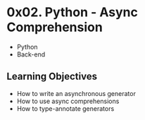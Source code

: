 # 0x02. Python - Async Comprehension
- Python
- Back-end

## Learning Objectives

- How to write an asynchronous generator
- How to use async comprehensions
- How to type-annotate generators
